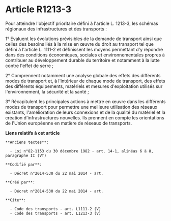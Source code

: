 # Article R1213-3

Pour atteindre l'objectif prioritaire défini à l'article L. 1213-3, les schémas régionaux des infrastructures et des
transports : 

1° Evaluent les évolutions prévisibles de la demande de transport ainsi que celles des besoins liés à la mise en œuvre du
droit au transport tel que défini à l'article L. 1111-2 et définissent les moyens permettant d'y répondre dans des conditions
économiques, sociales et environnementales propres à contribuer au développement durable du territoire et notamment à la
lutte contre l'effet de serre ; 

2° Comprennent notamment une analyse globale des effets des différents modes de transport et, à l'intérieur de chaque mode de
transport, des effets des différents équipements, matériels et mesures d'exploitation utilisés sur l'environnement, la
sécurité et la santé ; 

3° Récapitulent les principales actions à mettre en œuvre dans les différents modes de transport pour permettre une meilleure
utilisation des réseaux existants, l'amélioration de leurs connexions et de la qualité du matériel et la création
d'infrastructures nouvelles. Ils prennent en compte les orientations de l'Union européenne en matière de réseaux de
transports.

**Liens relatifs à cet article**

	**Anciens textes**:

	  - Loi n°82-1153 du 30 décembre 1982 - art. 14-1, alinéas 6 à 8, paragraphe II (VT)

	**Codifié par**:

	  - Décret n°2014-530 du 22 mai 2014 - art.

	**Créé par**:

	  - Décret n°2014-530 du 22 mai 2014 - art.

	**Cite**:

	  - Code des transports - art. L1111-2 (V)
	  - Code des transports - art. L1213-3 (V)

